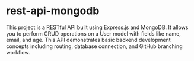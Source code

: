 # rest-api-mongodb
This project is a RESTful API built using Express.js and MongoDB. It allows you to perform CRUD operations on a User model with fields like name, email, and age. This API demonstrates basic backend development concepts including routing, database connection, and GitHub branching workflow.

